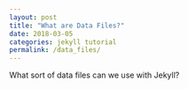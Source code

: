 ```yaml
---
layout: post
title: "What are Data Files?"
date: 2018-03-05
categories: jekyll tutorial
permalink: /data_files/
---
```


What sort of data files can we use with Jekyll?